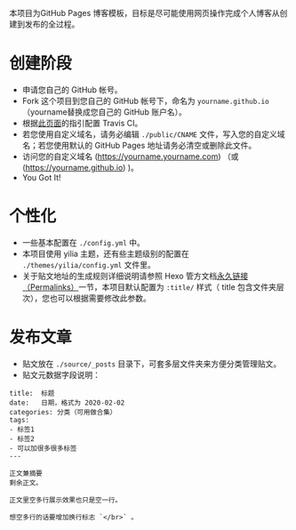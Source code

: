 本项目为GitHub Pages 博客模板，目标是尽可能使用网页操作完成个人博客从创建到发布的全过程。

# 创建阶段
- 申请您自己的 GitHub 帐号。
- Fork 这个项目到您自己的 GitHub 帐号下，命名为 `yourname.github.io` （yourname替换成您自己的 GitHub 账户名）。
- 根据[此页面](https://hexo.io/zh-cn/docs/github-pages)的指引配置 Travis CI。
- 若您使用自定义域名，请务必编辑 `./public/CNAME` 文件，写入您的自定义域名；若您使用默认的 GitHub Pages 地址请务必清空或删除此文件。
- 访问您的自定义域名 (https://yourname.yourname.com) （或 (https://yourname.github.io) )。
- You Got It!

# 个性化
- 一些基本配置在 `./config.yml` 中。
- 本项目使用 yilia 主题，还有些主题级别的配置在 `./themes/yilia/config.yml` 文件里。
- 关于贴文地址的生成规则详细说明请参照 Hexo 管方文档[永久链接（Permalinks）](https://hexo.io/zh-cn/docs/permalinks)一节，本项目默认配置为 `:title/` 样式（ title 包含文件夹层次），您也可以根据需要修改此参数。

# 发布文章
- 贴文放在 `./source/_posts` 目录下，可套多层文件夹来方便分类管理贴文。
- 贴文元数据字段说明：
```
title:	标题
date:	日期，格式为 2020-02-02
categories: 分类（可用做合集）
tags:
- 标签1
- 标签2
- 可以加很多很多标签
---

正文兼摘要
剩余正文。

正文里空多行展示效果也只是空一行。

想空多行的话要增加换行标志 `</br>` 。
```